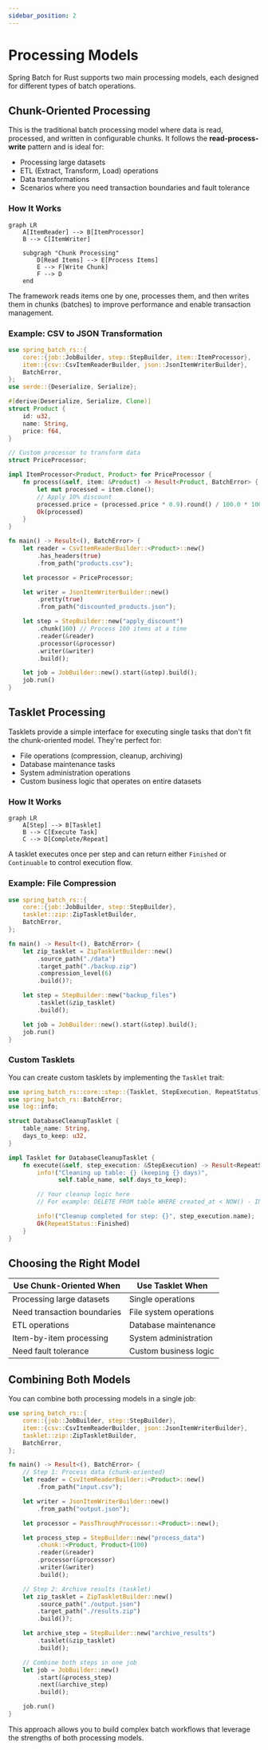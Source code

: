 ```yaml
---
sidebar_position: 2
---
```


# Processing Models

Spring Batch for Rust supports two main processing models, each designed for different types of batch operations.

## Chunk-Oriented Processing

This is the traditional batch processing model where data is read, processed, and written in configurable chunks. It follows the **read-process-write** pattern and is ideal for:

- Processing large datasets
- ETL (Extract, Transform, Load) operations
- Data transformations
- Scenarios where you need transaction boundaries and fault tolerance

### How It Works

```mermaid
graph LR
    A[ItemReader] --> B[ItemProcessor]
    B --> C[ItemWriter]

    subgraph "Chunk Processing"
        D[Read Items] --> E[Process Items]
        E --> F[Write Chunk]
        F --> D
    end
```

The framework reads items one by one, processes them, and then writes them in chunks (batches) to improve performance and enable transaction management.

### Example: CSV to JSON Transformation

```rust
use spring_batch_rs::{
    core::{job::JobBuilder, step::StepBuilder, item::ItemProcessor},
    item::{csv::CsvItemReaderBuilder, json::JsonItemWriterBuilder},
    BatchError,
};
use serde::{Deserialize, Serialize};

#[derive(Deserialize, Serialize, Clone)]
struct Product {
    id: u32,
    name: String,
    price: f64,
}

// Custom processor to transform data
struct PriceProcessor;

impl ItemProcessor<Product, Product> for PriceProcessor {
    fn process(&self, item: &Product) -> Result<Product, BatchError> {
        let mut processed = item.clone();
        // Apply 10% discount
        processed.price = (processed.price * 0.9).round() / 100.0 * 100.0;
        Ok(processed)
    }
}

fn main() -> Result<(), BatchError> {
    let reader = CsvItemReaderBuilder::<Product>::new()
        .has_headers(true)
        .from_path("products.csv");

    let processor = PriceProcessor;

    let writer = JsonItemWriterBuilder::new()
        .pretty(true)
        .from_path("discounted_products.json");

    let step = StepBuilder::new("apply_discount")
        .chunk(100) // Process 100 items at a time
        .reader(&reader)
        .processor(&processor)
        .writer(&writer)
        .build();

    let job = JobBuilder::new().start(&step).build();
    job.run()
}
```

## Tasklet Processing

Tasklets provide a simple interface for executing single tasks that don't fit the chunk-oriented model. They're perfect for:

- File operations (compression, cleanup, archiving)
- Database maintenance tasks
- System administration operations
- Custom business logic that operates on entire datasets

### How It Works

```mermaid
graph LR
    A[Step] --> B[Tasklet]
    B --> C[Execute Task]
    C --> D[Complete/Repeat]
```

A tasklet executes once per step and can return either `Finished` or `Continuable` to control execution flow.

### Example: File Compression

```rust
use spring_batch_rs::{
    core::{job::JobBuilder, step::StepBuilder},
    tasklet::zip::ZipTaskletBuilder,
    BatchError,
};

fn main() -> Result<(), BatchError> {
    let zip_tasklet = ZipTaskletBuilder::new()
        .source_path("./data")
        .target_path("./backup.zip")
        .compression_level(6)
        .build()?;

    let step = StepBuilder::new("backup_files")
        .tasklet(&zip_tasklet)
        .build();

    let job = JobBuilder::new().start(&step).build();
    job.run()
}
```

### Custom Tasklets

You can create custom tasklets by implementing the `Tasklet` trait:

```rust
use spring_batch_rs::core::step::{Tasklet, StepExecution, RepeatStatus};
use spring_batch_rs::BatchError;
use log::info;

struct DatabaseCleanupTasklet {
    table_name: String,
    days_to_keep: u32,
}

impl Tasklet for DatabaseCleanupTasklet {
    fn execute(&self, step_execution: &StepExecution) -> Result<RepeatStatus, BatchError> {
        info!("Cleaning up table: {} (keeping {} days)",
              self.table_name, self.days_to_keep);

        // Your cleanup logic here
        // For example: DELETE FROM table WHERE created_at < NOW() - INTERVAL days_to_keep DAY

        info!("Cleanup completed for step: {}", step_execution.name);
        Ok(RepeatStatus::Finished)
    }
}
```

## Choosing the Right Model

| Use Chunk-Oriented When     | Use Tasklet When       |
| --------------------------- | ---------------------- |
| Processing large datasets   | Single operations      |
| Need transaction boundaries | File system operations |
| ETL operations              | Database maintenance   |
| Item-by-item processing     | System administration  |
| Need fault tolerance        | Custom business logic  |

## Combining Both Models

You can combine both processing models in a single job:

```rust
use spring_batch_rs::{
    core::{job::JobBuilder, step::StepBuilder},
    item::{csv::CsvItemReaderBuilder, json::JsonItemWriterBuilder},
    tasklet::zip::ZipTaskletBuilder,
    BatchError,
};

fn main() -> Result<(), BatchError> {
    // Step 1: Process data (chunk-oriented)
    let reader = CsvItemReaderBuilder::<Product>::new()
        .from_path("input.csv");

    let writer = JsonItemWriterBuilder::new()
        .from_path("output.json");

    let processor = PassThroughProcessor::<Product>::new();

    let process_step = StepBuilder::new("process_data")
        .chunk::<Product, Product>(100)
        .reader(&reader)
        .processor(&processor)
        .writer(&writer)
        .build();

    // Step 2: Archive results (tasklet)
    let zip_tasklet = ZipTaskletBuilder::new()
        .source_path("./output.json")
        .target_path("./results.zip")
        .build()?;

    let archive_step = StepBuilder::new("archive_results")
        .tasklet(&zip_tasklet)
        .build();

    // Combine both steps in one job
    let job = JobBuilder::new()
        .start(&process_step)
        .next(&archive_step)
        .build();

    job.run()
}
```

This approach allows you to build complex batch workflows that leverage the strengths of both processing models.
